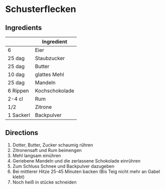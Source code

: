 # Schusterflecken

## Ingredients

|             | Ingredient |
|---          | --- |
|6            | Eier  |
|25 dag       | Staubzucker |
|25 dag       | Butter |
|10 dag        | glattes Mehl |
|25 dag       | Mandeln |
|6 Rippen     | Kochschokolade |
|2-4 cl       | Rum |
|1/2          | Zitrone |
|1 Sackerl    | Backpulver |


## Directions

1. Dotter, Butter, Zucker schaumig rühren
1. Zitronensaft und Rum beimengen
1. Mehl langsam einühren
1. Geriebene Mandeln und die zerlassene Schokolade einrühren
1. Zum Schluss Schnee und Backpulver dazugeben
1. Bei mittlerer Hitze 25-45 Minuten backen (Bis Teig nicht mehr an Gabel klebt)
1. Noch heiß in stücke schneiden
